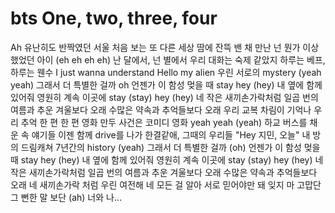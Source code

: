 # bts One, two, three, four
Ah 유난히도 반짝였던 서울
처음 보는 또 다른 세상
땀에 잔뜩 밴 채 만난 넌 뭔가 이상했었던 아이 (eh eh eh eh)
난 달에서, 넌 별에서
우리 대화는 숙제 같았지
하루는 베프, 하루는 웬수
I just wanna understand
Hello my alien
우린 서로의 mystery (yeah yeah)
그래서 더 특별한 걸까 oh
언젠가 이 함성 멎을 때 stay hey (hey)
내 옆에 함께 있어줘
영원히 계속 이곳에 stay (stay) hey (hey)
네 작은 새끼손가락처럼
일곱 번의 여름과 추운 겨울보다 오래
수많은 약속과 추억들보다 오래
우리 교복 차림이 기억나
우리 추억 한 편 한 편 영화
만두 사건은 코미디 영화 yeah yeah (yeah)
하교 버스를 채운 속 얘기들
이젠 함께 drive를 나가
한결같애, 그때의 우리들
"Hey 지민, 오늘"
내 방의 드림캐쳐
7년간의 history (yeah)
그래서 더 특별한 걸까 (oh)
언젠가 이 함성 멎을 때 stay hey (hey)
내 옆에 함께 있어줘
영원히 계속 이곳에 stay (stay) hey (hey)
네 작은 새끼손가락처럼
일곱 번의 여름과 추운 겨울보다 오래
수많은 약속과 추억들보다 오래
네 새끼손가락
처럼 우린 여전해
네 모든 걸 알아
서로 믿어야만 돼 잊지 마
고맙단 그 뻔한 말 보단 (ah)
너와 나…

